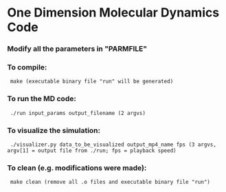 # One Dimension Molecular Dynamics Code

### Modify all the parameters in "PARMFILE"

### To compile:
	 make (executable binary file "run" will be generated)

### To run the MD code:
	 ./run input_params output_filename (2 argvs)

### To visualize the simulation:
	 ./visualizer.py data_to_be_visualized output_mp4_name fps (3 argvs, argv[1] = output file from ./run; fps = playback speed) 

### To clean (e.g. modifications were made):
	 make clean (remove all .o files and executable binary file "run")
